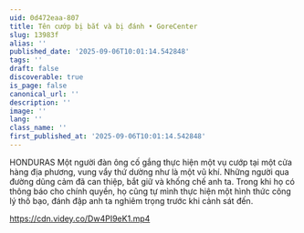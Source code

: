 ```yaml
---
uid: 0d472eaa-807
title: Tên cướp bị bắt và bị đánh • GoreCenter
slug: 13983f
alias: ''
published_date: '2025-09-06T10:01:14.542848'
tags: ''
draft: false
discoverable: true
is_page: false
canonical_url: ''
description: ''
image: ''
lang: ''
class_name: ''
first_published_at: '2025-09-06T10:01:14.542848'
---
```


HONDURAS Một người đàn ông cố gắng thực hiện một vụ cướp tại một cửa hàng địa phương, vung vẩy thứ dường như là một vũ khí. Những người qua đường dũng cảm đã can thiệp, bắt giữ và khống chế anh ta. Trong khi họ có thông báo cho chính quyền, họ cũng tự mình thực hiện một hình thức công lý thô bạo, đánh đập anh ta nghiêm trọng trước khi cảnh sát đến.

https://cdn.videy.co/Dw4PI9eK1.mp4